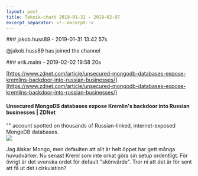```yaml
---
layout: post
title: Teknik-chatt 2019-01-31 - 2019-02-07
excerpt_separator: <!--excerpt-->
---
```

<section class="message" markdown="1">
### jakob.huss89 - 2019-01-31 13:42 57s

@jakob.huss89 has joined the channel
</section>
<section class="message" markdown="1">
### erik.malm - 2019-02-02 19:58 20s

[https://www.zdnet.com/article/unsecured-mongodb-databases-expose-kremlins-backdoor-into-russian-businesses/](https://www.zdnet.com/article/unsecured-mongodb-databases-expose-kremlins-backdoor-into-russian-businesses/)

<div class="attachment"><h4>Unsecured MongoDB databases expose Kremlin's backdoor into Russian businesses | ZDNet</h4><div class="text">"<mailto:Admin@kremlin.ru|Admin@kremlin.ru>" account spotted on thousands of Russian-linked, internet-exposed MongoDB databases.</div>
<a href="https://www.zdnet.com/article/unsecured-mongodb-databases-expose-kremlins-backdoor-into-russian-businesses/"><img src="https://zdnet1.cbsistatic.com/hub/i/r/2018/08/07/dc9784ce-17ee-46f0-af52-70d30f6801b5/thumbnail/770x578/514c0c681f998945bb88e205d1032967/kremlinistock-693404290.jpg" fallback="Unsecured MongoDB databases expose Kremlin's backdoor into Russian businesses | ZDNet"/></a></div>
    
Jag älskar Mongo, men defaulten att allt är helt öppet har gett många huvudvärker. Nu senast Kreml som inte orkat göra sin setup ordentligt.
För övrigt är det svenska ordet för default "skönvärde". Tror ni att det är för sent att få ut det i cirkulation?

<!--excerpt-->
</section>